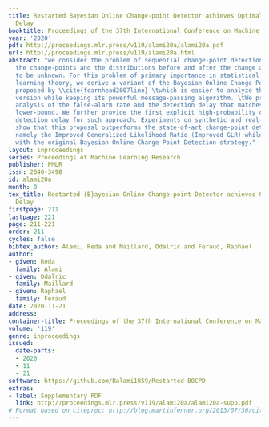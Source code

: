 ```yaml
---
title: Restarted Bayesian Online Change-point Detector achieves Optimal Detection
  Delay
booktitle: Proceedings of the 37th International Conference on Machine Learning
year: '2020'
pdf: http://proceedings.mlr.press/v119/alami20a/alami20a.pdf
url: http://proceedings.mlr.press/v119/alami20a.html
abstract: "we consider the problem of sequential change-point detection where \tboth
  the change-points and the distributions before and after the change are assumed
  to be unknown. For this problem of primary importance in statistical and sequential
  learning theory, we derive a variant of the Bayesian Online Change Point Detector
  proposed by \\cite{fearnhead2007line} \twhich is easier to analyze than the original
  version while keeping its powerful message-passing algorithm. \tWe provide a non-asymptotic
  analysis of the false-alarm rate and the detection delay that matches the existing
  lower-bound. We further provide the first explicit high-probability control of the
  detection delay for such approach. Experiments on synthetic and real-world data
  show that this proposal outperforms the state-of-art change-point detection strategy,
  namely the Improved Generalized Likelihood Ratio (Improved GLR) while compares favorably
  with the original Bayesian Online Change Point Detection strategy."
layout: inproceedings
series: Proceedings of Machine Learning Research
publisher: PMLR
issn: 2640-3498
id: alami20a
month: 0
tex_title: Restarted {B}ayesian Online Change-point Detector achieves Optimal Detection
  Delay
firstpage: 211
lastpage: 221
page: 211-221
order: 211
cycles: false
bibtex_author: Alami, Reda and Maillard, Odalric and Feraud, Raphael
author:
- given: Reda
  family: Alami
- given: Odalric
  family: Maillard
- given: Raphael
  family: Feraud
date: 2020-11-21
address: 
container-title: Proceedings of the 37th International Conference on Machine Learning
volume: '119'
genre: inproceedings
issued:
  date-parts:
  - 2020
  - 11
  - 21
software: https://github.com/Ralami1859/Restarted-BOCPD
extras:
- label: Supplementary PDF
  link: http://proceedings.mlr.press/v119/alami20a/alami20a-supp.pdf
# Format based on citeproc: http://blog.martinfenner.org/2013/07/30/citeproc-yaml-for-bibliographies/
---
```

